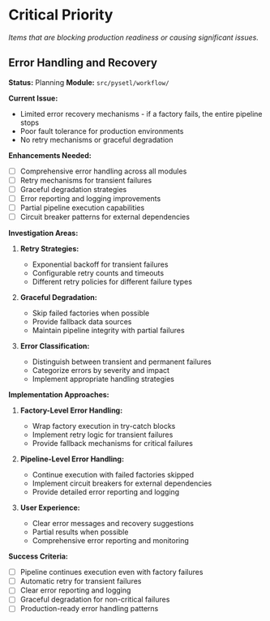 # Critical Priority

*Items that are blocking production readiness or causing significant issues.*

## Error Handling and Recovery

**Status:** Planning
**Module:** `src/pysetl/workflow/`

**Current Issue:**
- Limited error recovery mechanisms - if a factory fails, the entire pipeline stops
- Poor fault tolerance for production environments
- No retry mechanisms or graceful degradation

**Enhancements Needed:**

- [ ] Comprehensive error handling across all modules
- [ ] Retry mechanisms for transient failures
- [ ] Graceful degradation strategies
- [ ] Error reporting and logging improvements
- [ ] Partial pipeline execution capabilities
- [ ] Circuit breaker patterns for external dependencies

**Investigation Areas:**

1. **Retry Strategies:**
   - Exponential backoff for transient failures
   - Configurable retry counts and timeouts
   - Different retry policies for different failure types

2. **Graceful Degradation:**
   - Skip failed factories when possible
   - Provide fallback data sources
   - Maintain pipeline integrity with partial failures

3. **Error Classification:**
   - Distinguish between transient and permanent failures
   - Categorize errors by severity and impact
   - Implement appropriate handling strategies

**Implementation Approaches:**

1. **Factory-Level Error Handling:**
   - Wrap factory execution in try-catch blocks
   - Implement retry logic for transient failures
   - Provide fallback mechanisms for critical failures

2. **Pipeline-Level Error Handling:**
   - Continue execution with failed factories skipped
   - Implement circuit breakers for external dependencies
   - Provide detailed error reporting and logging

3. **User Experience:**
   - Clear error messages and recovery suggestions
   - Partial results when possible
   - Comprehensive error reporting and monitoring

**Success Criteria:**
- [ ] Pipeline continues execution even with factory failures
- [ ] Automatic retry for transient failures
- [ ] Clear error reporting and logging
- [ ] Graceful degradation for non-critical failures
- [ ] Production-ready error handling patterns
